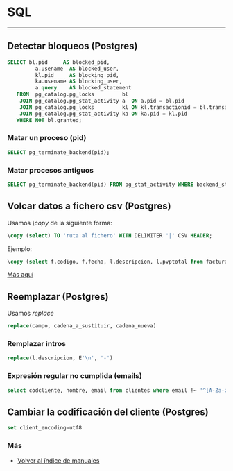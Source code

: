 # SQL
---------------------------

## Detectar bloqueos (Postgres)

```sql
SELECT bl.pid     AS blocked_pid,
         a.usename  AS blocked_user,
         kl.pid     AS blocking_pid,
         ka.usename AS blocking_user,
         a.query    AS blocked_statement
   FROM  pg_catalog.pg_locks         bl
    JOIN pg_catalog.pg_stat_activity a  ON a.pid = bl.pid
    JOIN pg_catalog.pg_locks         kl ON kl.transactionid = bl.transactionid AND kl.pid != bl.pid
    JOIN pg_catalog.pg_stat_activity ka ON ka.pid = kl.pid
   WHERE NOT bl.granted;
```

### Matar un proceso (pid)

```sql
SELECT pg_terminate_backend(pid);
```

### Matar procesos antiguos
```sql
SELECT pg_terminate_backend(pid) FROM pg_stat_activity WHERE backend_start < CURRENT_DATE - 2;
```

## Volcar datos a fichero csv (Postgres)
Usamos *\copy* de la siguiente forma:
```sql
\copy (select) TO 'ruta al fichero' WITH DELIMITER '|' CSV HEADER;
```
Ejemplo:
```sql
\copy (select f.codigo, f.fecha, l.descripcion, l.pvptotal from facturascli f inner join lineasfacturascli l on f.idfactura = l.idfactura where f.codcliente = '000491' and f.fecha >= '2022-01-01') TO '/home/antonio/dumps/facturas_ganso.csv'  WITH DELIMITER '|' CSV HEADER;
```
[Más aquí](https://hevodata.com/learn/postgres-export-to-csv/)

## Reemplazar (Postgres)
Usamos *replace*
```sql
replace(campo, cadena_a_sustituir, cadena_nueva)
```

### Remplazar intros
```sql
replace(l.descripcion, E'\n', '-')
```

### Expresión regular no cumplida (emails)
```sql
select codcliente, nombre, email from clientes where email !~ '^[A-Za-z0-9._%-]+@[A-Za-z0-9.-]+[.][A-Za-z]+$' order by codcliente
```
## Cambiar la codificación del cliente (Postgres)
```sql
set client_encoding=utf8
```

### Más

  * [Volver al índice de manuales](../README.md)
